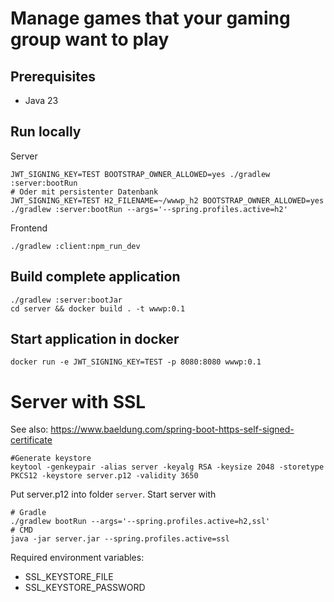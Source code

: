 # Manage games that your gaming group want to play

## Prerequisites

* Java 23

## Run locally

Server
```shell
JWT_SIGNING_KEY=TEST BOOTSTRAP_OWNER_ALLOWED=yes ./gradlew :server:bootRun
# Oder mit persistenter Datenbank
JWT_SIGNING_KEY=TEST H2_FILENAME=~/wwwp_h2 BOOTSTRAP_OWNER_ALLOWED=yes ./gradlew :server:bootRun --args='--spring.profiles.active=h2'
```

Frontend
```shell
./gradlew :client:npm_run_dev
```

## Build complete application

```shell
./gradlew :server:bootJar
cd server && docker build . -t wwwp:0.1
```

## Start application in docker
```shell
docker run -e JWT_SIGNING_KEY=TEST -p 8080:8080 wwwp:0.1 
```

# Server with SSL
See also: https://www.baeldung.com/spring-boot-https-self-signed-certificate
```shell
#Generate keystore
keytool -genkeypair -alias server -keyalg RSA -keysize 2048 -storetype PKCS12 -keystore server.p12 -validity 3650
```
Put server.p12 into folder `server`.
Start server with
```shell
# Gradle
./gradlew bootRun --args='--spring.profiles.active=h2,ssl'
# CMD
java -jar server.jar --spring.profiles.active=ssl
```
Required environment variables:
- SSL_KEYSTORE_FILE
- SSL_KEYSTORE_PASSWORD
